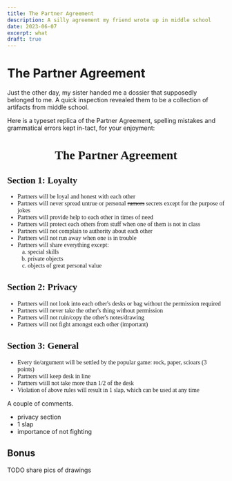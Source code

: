 ```yaml
---
title: The Partner Agreement
description: A silly agreement my friend wrote up in middle school
date: 2023-06-07
excerpt: what
draft: true
---
```


# The Partner Agreement

Just the other day, my sister handed me a dossier that supposedly belonged to me. A quick inspection revealed them to be a collection of artifacts from middle school.

Here is a typeset replica of the Partner Agreement, spelling mistakes and grammatical errors kept in-tact, for your enjoyment:

<link rel="preconnect" href="https://fonts.googleapis.com">
<link rel="preconnect" href="https://fonts.gstatic.com" crossorigin>
<link href="https://fonts.googleapis.com/css2?family=UnifrakturCook:wght@700&display=swap" rel="stylesheet">

<div class="framed" style="font-family: serif;">
    <div style="text-align: center; padding: 0px 5px;">
        <h1 style="font-family: 'UnifrakturCook', cursive;">
        The Partner Agreement
        </h1>
    </div>
    <div>
        <h2 style="font-family: 'UnifrakturCook', cursive;">
            Section 1: Loyalty
        </h2>
        <ul class="no-indent">
            <li>Partners will be loyal and honest with each other</li>
            <li>Partners will never spread untrue or personal <s>rumors</s> secrets except for the purpose of jokes</li>
            <li>Partners will provide help to each other in times of need</li>
            <li>Partners will protect each others from stuff when one of them is not in class</li>
            <li>Partners will not complain to authority about each other</li>
            <li>Partners will not run away when one is in trouble</li>
            <li>Partners will share everything except:
                <ol type="a">
                    <li>special skills</li>
                    <li>private objects</li>
                    <li>objects of great personal value</li>
                </ol>
            </li>
        </ul>
        <h2 style="font-family: 'UnifrakturCook', cursive;">
            Section 2: Privacy
        </h2>
        <ul class="no-indent">
            <li>Partners will not look into each other's desks or bag without the permission required</li>
            <li>Partners will never take the other's thing without permission</li>
            <li>Partners will not ruin/copy the other's notes/drawing</li>
            <li>Partners will not fight amongst each other (important)</li>
        </ul>
        <h2 style="font-family: 'UnifrakturCook', cursive;">
            Section 3: General
        </h2>
        <ul class="no-indent">
            <li>Every tie/argument will be settled by the popular game: rock, paper, scioars (3 points)</li>
            <li>Partners will keep desk in line</li>
            <li>Partners wiill not take more than 1/2 of the desk</li>
            <li>Violation of above rules will result in 1 slap, which can be used at any time</li>
        </ul>
    </div>
</div>

A couple of comments.

- privacy section
- 1 slap
- importance of not fighting

## Bonus

TODO share pics of drawings

